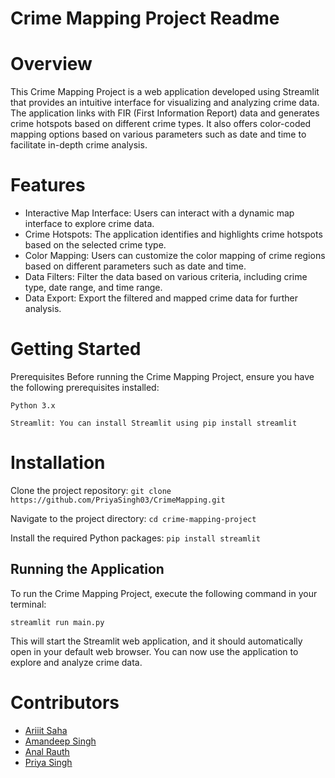 # Crime Mapping Project Readme

# Overview
This Crime Mapping Project is a web application developed using Streamlit that provides an intuitive interface for visualizing and analyzing crime data. The application links with FIR (First Information Report) data and generates crime hotspots based on different crime types. It also offers color-coded mapping options based on various parameters such as date and time to facilitate in-depth crime analysis.

# Features
* Interactive Map Interface: Users can interact with a dynamic map interface to explore crime data.
* Crime Hotspots: The application identifies and highlights crime hotspots based on the selected crime type.
* Color Mapping: Users can customize the color mapping of crime regions based on different parameters such as date and time.
* Data Filters: Filter the data based on various criteria, including crime type, date range, and time range.
* Data Export: Export the filtered and mapped crime data for further analysis.

# Getting Started
Prerequisites
Before running the Crime Mapping Project, ensure you have the following prerequisites installed:

`Python 3.x`

`Streamlit: You can install Streamlit using pip install streamlit`


# Installation
Clone the project repository:
`git clone https://github.com/PriyaSingh03/CrimeMapping.git`

Navigate to the project directory:
`cd crime-mapping-project`

Install the required Python packages:
`pip install streamlit`

## Running the Application
To run the Crime Mapping Project, execute the following command in your terminal:

`streamlit run main.py`

This will start the Streamlit web application, and it should automatically open in your default web browser. You can now use the application to explore and analyze crime data.

# Contributors
* [Ariiit Saha](http://github.com/rohanroc)
* [Amandeep Singh](https://github.com/amandeep404)
* [Anal Rauth](https://github.com/Anal-Rauth)
* [Priya Singh](https://github.com/PriyaSingh03)

